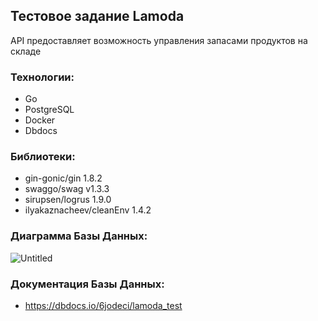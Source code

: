 ## Тестовое задание Lamoda

API предоставляет возможность управления запасами продуктов на складе

### Технологии:
- Go
- PostgreSQL
- Docker
- Dbdocs

### Библиотеки:
- gin-gonic/gin 1.8.2
- swaggo/swag v1.3.3
- sirupsen/logrus 1.9.0
- ilyakaznacheev/cleanEnv 1.4.2

### Диаграмма Базы Данных:
![Untitled](https://user-images.githubusercontent.com/65400970/219599773-fb08868d-00cd-4e3c-baab-d231532da420.png)

### Документация Базы Данных:
- https://dbdocs.io/6jodeci/lamoda_test